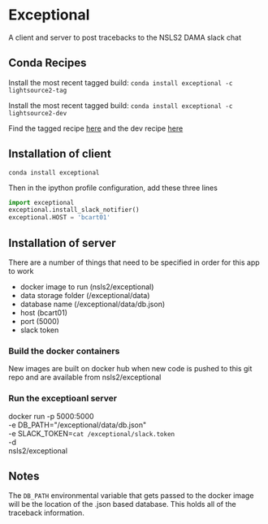 # Exceptional

A client and server to post tracebacks to the NSLS2 DAMA slack chat

## Conda Recipes

Install the most recent tagged build: `conda install exceptional -c lightsource2-tag`

Install the most recent tagged build: `conda install exceptional -c lightsource2-dev`

Find the tagged recipe [here](https://github.com/NSLS-II/lightsource2-recipes/tree/master/recipes-tag/exceptional) and the dev recipe [here](https://github.com/NSLS-II/lightsource2-recipes/tree/master/recipes-dev/exceptional)

## Installation of client

```
conda install exceptional
```

Then in the ipython profile configuration, add these three lines

```python
import exceptional
exceptional.install_slack_notifier()
exceptional.HOST = 'bcart01'
```

## Installation of server

There are a number of things that need to be specified in order for this
app to work

- docker image to run (nsls2/exceptional)
- data storage folder (/exceptional/data)
- database name (/exceptional/data/db.json)
- host (bcart01)
- port (5000)
- slack token

### Build the docker containers
New images are built on docker hub when new code is pushed to this git repo
and are available from nsls2/exceptional

### Run the exceptioanl server

docker run -p 5000:5000 \
  -e DB_PATH="/exceptional/data/db.json" \
  -e SLACK_TOKEN=`cat /exceptional/slack.token` \
  -d \
  nsls2/exceptional

## Notes

The `DB_PATH` environmental variable that gets passed to the docker image will
be the location of the .json based database. This holds all of the
traceback information.
